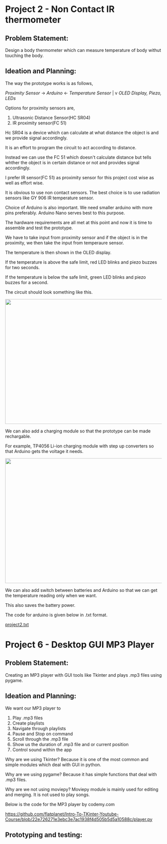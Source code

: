 # Project 2 - Non Contact IR thermometer

## Problem Statement:

Design a body thermometer which can measure temperature of body withut touching the body. 

## Ideation and Planning:

The way the prototype works is as follows,

*Proximity Sensor* -> *Arduino* <- *Temperature Sensor*
                          |
                          v
               *OLED Display, Piezo, LEDs*
               
Options for proximity sensors are, 

1. Ultrasonic Distance Sensor(HC SR04)
2. IR proximity sensor(FC 51)

Hc SR04 is a device which can calculate at what distance the object is and we provide signal accordingly. 

It is an effort to program the circuit to act according to distance.

Instead we can use the FC 51 which doesn't calculate distance but tells whther the object is in certain distance or not and provides signal accordingly.

I prefer IR sensor(FC 51) as proximity sensor for this project cost wise as well as effort wise.

It is obvious to use non contact sensors. The best choice is to use radiation sensors like GY 906 IR temperature sensor. 

Choice of Arduino is also important. We need smaller arduino with more pins preferably. Arduino Nano serves best to this purpose.

The hardware requirements are all met at this point and now it is time to assemble and test the prototype.

We have to take input from proximity sensor and if the object is in the proximity, we then take the input from temperaure sensor.

The temperature is then shown in the OLED display.

If the temperature is above the safe limit, red LED blinks and piezo buzzes for two seconds. 

If the temperature is below the safe limit, green LED blinks and piezo buzzes for a second.

The circuit should look something like this. 

<img width = "800" height = "400" src = "https://user-images.githubusercontent.com/85270751/121802169-c937d580-cc58-11eb-8235-9130f905eef7.jpg">

We can also add a charging module so that the prototype can be made rechargable.

For example, TP4056 Li-ion charging module with step up converters so that Arduino gets the voltage it needs. 

<img width = "600" height = "400" src = "https://user-images.githubusercontent.com/85270751/121802407-bc67b180-cc59-11eb-90b7-851205f217c1.png">

We can also add switch between batteries and Arduino so that we can get the temperature reading only when we want.

This also saves the battery power.

The code for arduino is given below in .txt format.

[project2.txt](https://github.com/SaiShashankGP/Task-1/files/6643663/project2.txt)

# Project 6 - Desktop GUI MP3 Player

## Problem Statement:

Creating an MP3 player with GUI tools like Tkinter and plays .mp3 files using pygame. 

## Ideation and Planning:

We want our MP3 player to 

1. Play .mp3 files
2. Create playlists
3. Navigate through playlists
4. Pause and Stop on command
5. Scroll through the .mp3 file
6. Show us the duration of .mp3 file and or current position
7. Control sound within the app

Why are we using Tkinter? Because it is one of the most common and simple modules which deal with GUI in python.

Why are we using pygame? Because it has simple functions that deal with .mp3 files. 

Why are we not using moviepy? Moviepy module is mainly used for editing and merging. It is not used to play songs. 

Below is the code for the MP3 player by codemy.com 

https://github.com/flatplanet/Intro-To-TKinter-Youtube-Course/blob/22e726271e3ebc3e7ac1938f4d505b5d5a10588c/player.py

## Prototyping and testing:



